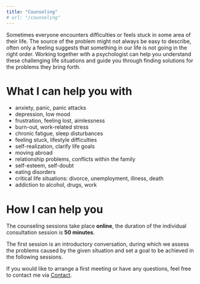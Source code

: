 ```yaml
---
title: "Counseling"
# url: "/counseling"
---
```


Sometimes everyone encounters difficulties or feels stuck in some area of ​​their life. The source of the problem might not always be easy to describe, often only a feeling suggests that something in our life is not going in the right order. Working together with a psychologist can help you understand these challenging life situations and guide you through finding solutions for the problems they bring forth.

# What I can help you with

* anxiety, panic, panic attacks
* depression, low mood
* frustration, feeling lost, aimlessness
* burn-out, work-related stress
* chronic fatigue, sleep disturbances
* feeling stuck, lifestyle difficulties
* self-realization, clarify life goals
* moving abroad
* relationship problems, conflicts within the family
* self-esteem, self-doubt
* eating disorders
* critical life situations: divorce, unemployment, illness, death
* addiction to alcohol, drugs, work


# How I can help you

The counseling sessions take place **online**, the duration of the individual consultation session is **50 minutes**.

The first session is an introductory conversation, during which we assess the problems caused by the given situation and set a goal to be achieved in the following sessions.

If you would like to arrange a first meeting or have any questions, feel free to contact me via [Contact](/contact).
